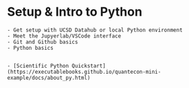 # Setup & Intro to Python

```{topic} Learning Objectives
- Get setup with UCSD Datahub or local Python environment
- Meet the Jupyerlab/VSCode interface
- Git and Github basics
- Python basics
```

```{topic} Readings
```

```{topic} Resources
- [Scientific Python Quickstart](https://executablebooks.github.io/quantecon-mini-example/docs/about_py.html)
```